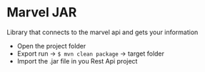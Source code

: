 
# Marvel JAR

Library that connects to the marvel api and gets your information

- Open the project folder
- Export run -> `$ mvn clean package` -> target folder
- Import the .jar file in you Rest Api project
